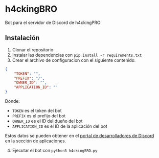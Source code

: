 # h4ckingBRO
Bot para el servidor de Discord de h4ckingPRO

## Instalación
1. Clonar el repositorio
2. Instalar las dependencias con `pip install -r requirements.txt`
3. Crear el archivo de configuracion con el siguiente contenido:
```json
{
    "TOKEN": "",
    "PREFIX": "/",
    "OWNER_ID": "",
    "APPLICATION_ID": ""
}
```
Donde:
- `TOKEN` es el token del bot
- `PREFIX` es el prefijo del bot
- `OWNER_ID` es el ID del dueño del bot
- `APPLICATION_ID` es el ID de la aplicación del bot

Estos datos se pueden obtener en el [portal de desarrolladores de Discord](https://discord.com/developers/applications) en la sección de aplicaciones.


4. Ejecutar el bot con `python3 h4ckingBRO.py`